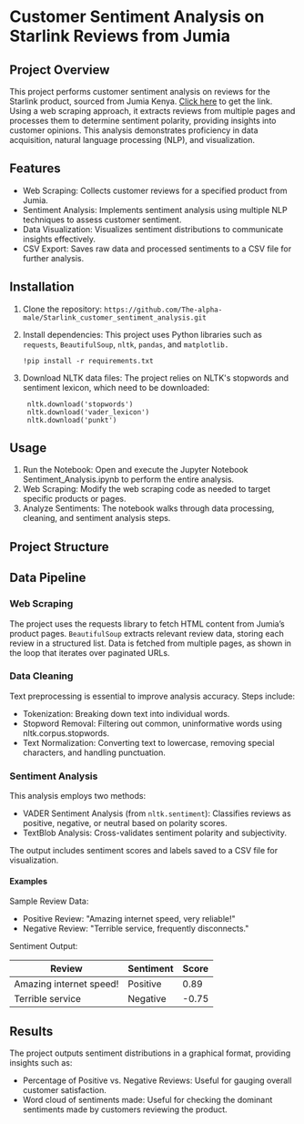 # Customer Sentiment Analysis on Starlink Reviews from Jumia

## Project Overview

This project performs customer sentiment analysis on reviews for the Starlink product, sourced from Jumia Kenya. [Click here](https://www.jumia.co.ke/catalog/productratingsreviews/sku/BR269EA1PRKULNAFAMZ/) to get the link. Using a web scraping approach, it extracts reviews from multiple pages and processes them to determine sentiment polarity, providing insights into customer opinions. This analysis demonstrates proficiency in data acquisition, natural language processing (NLP), and visualization.

## Features
- Web Scraping: Collects customer reviews for a specified product from Jumia.
- Sentiment Analysis: Implements sentiment analysis using multiple NLP techniques to assess customer sentiment.
- Data Visualization: Visualizes sentiment distributions to communicate insights effectively.
- CSV Export: Saves raw data and processed sentiments to a CSV file for further analysis.

## Installation
1. Clone the repository:
   ```https://github.com/The-alpha-male/Starlink_customer_sentiment_analysis.git```

2. Install dependencies: This project uses Python libraries such as `requests`, `BeautifulSoup`, `nltk`, `pandas`, and `matplotlib.`

   ```!pip install -r requirements.txt```

3. Download NLTK data files: The project relies on NLTK's stopwords and sentiment lexicon, which need to be downloaded:

   ```
    nltk.download('stopwords')
    nltk.download('vader_lexicon')
    nltk.download('punkt')
    ```
## Usage
1. Run the Notebook: Open and execute the Jupyter Notebook Sentiment_Analysis.ipynb to perform the entire analysis.
2. Web Scraping: Modify the web scraping code as needed to target specific products or pages.
3. Analyze Sentiments: The notebook walks through data processing, cleaning, and sentiment analysis steps.

## Project Structure


## Data Pipeline

### Web Scraping
The project uses the requests library to fetch HTML content from Jumia’s product pages. `BeautifulSoup` extracts relevant review data, storing each review in a structured list. Data is fetched from multiple pages, as shown in the loop that iterates over paginated URLs.

### Data Cleaning
Text preprocessing is essential to improve analysis accuracy. Steps include:

- Tokenization: Breaking down text into individual words.
- Stopword Removal: Filtering out common, uninformative words using nltk.corpus.stopwords.
- Text Normalization: Converting text to lowercase, removing special characters, and handling punctuation.

### Sentiment Analysis
This analysis employs two methods:

- VADER Sentiment Analysis (from `nltk.sentiment`): Classifies reviews as positive, negative, or neutral based on polarity scores.
- TextBlob Analysis: Cross-validates sentiment polarity and subjectivity.

The output includes sentiment scores and labels saved to a CSV file for visualization.

#### Examples
Sample Review Data:

- Positive Review: "Amazing internet speed, very reliable!"
- Negative Review: "Terrible service, frequently disconnects."
  
Sentiment Output:

| Review                  | Sentiment | Score |
|-------------------------|-----------|-------|
| Amazing internet speed! | Positive  | 0.89  |
| Terrible service        | Negative  | -0.75 |


## Results
The project outputs sentiment distributions in a graphical format, providing insights such as:

- Percentage of Positive vs. Negative Reviews: Useful for gauging overall customer satisfaction.
-  Word cloud of sentiments made: Useful for checking the dominant sentiments made by customers reviewing the product.
  